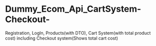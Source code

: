 # Dummy_Ecom_Api_CartSystem-Checkout-
Registration, LogIn, Products(with DTO), Cart System(with total product cost) including Checkout system(Shows total cart cost)
